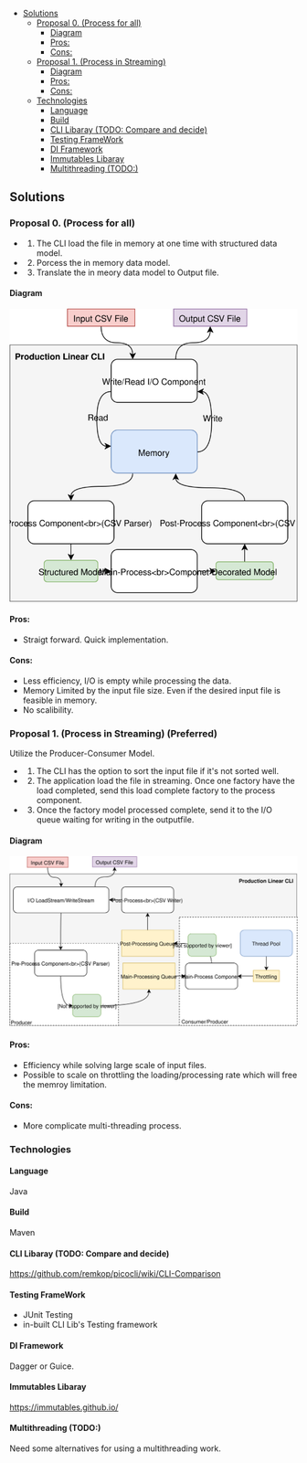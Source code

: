 - [Solutions](#solutions)
  * [Proposal 0. (Process for all)](#proposal-0--process-for-all-)
    + [Diagram](#diagram)
    + [Pros:](#pros-)
    + [Cons:](#cons-)
  * [Proposal 1. (Process in Streaming)](#proposal-1--process-in-streaming-)
    + [Diagram](#diagram-1)
    + [Pros:](#pros--1)
    + [Cons:](#cons--1)
  * [Technologies](#technologies)
    + [Language](#language)
    + [Build](#build)
    + [CLI Libaray (TODO: Compare and decide)](#cli-libaray--todo--compare-and-decide-)
    + [Testing FrameWork](#testing-framework)
    + [DI Framework](#di-framework)
    + [Immutables Libaray](#immutables-libaray)
    + [Multithreading (TODO:)](#multithreading--todo--)


## Solutions

### Proposal 0. (Process for all)
* 1. The CLI load the file in memory at one time with structured data model.
* 2. Porcess the in memory data model.
* 3. Translate the in meory data model to Output file.

#### Diagram

<p align="left">
  <img src="https://github.com/yuejoo/demo/blob/master/Solution-0.svg">
</p>

#### Pros:
* Straigt forward. Quick implementation.

#### Cons:
* Less efficiency, I/O is empty while processing the data.
* Memory Limited by the input file size. Even if the desired input file is feasible in memory.
* No scalibility.

### Proposal 1. (Process in Streaming) (Preferred)
Utilize the Producer-Consumer Model.
* 1. The CLI has the option to sort the input file if it's not sorted well.
* 2. The application load the file in streaming. Once one factory have the load completed, send this load complete factory to the process component.
* 3. Once the factory model processed complete, send it to the I/O queue waiting for writing in the outputfile.

#### Diagram

<p align="left">
  <img src="https://github.com/yuejoo/demo/blob/master/Solution-1.svg">
</p>

#### Pros:
* Efficiency while solving large scale of input files.
* Possible to scale on throttling the loading/processing rate which will free the memroy limitation.

#### Cons:
* More complicate multi-threading process.


### Technologies
#### Language
Java 
#### Build
Maven
#### CLI Libaray (TODO: Compare and decide)
https://github.com/remkop/picocli/wiki/CLI-Comparison
#### Testing FrameWork
* JUnit Testing
* in-built CLI Lib's Testing framework
#### DI Framework
Dagger or Guice.
#### Immutables Libaray
https://immutables.github.io/
#### Multithreading (TODO:)
Need some alternatives for using a multithreading work.

